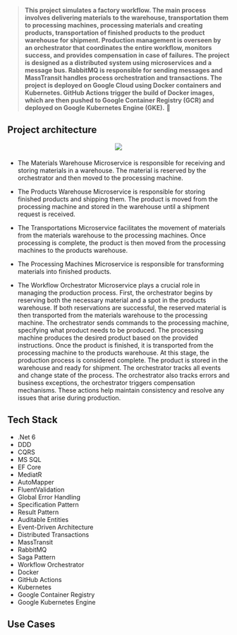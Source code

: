> **This project simulates a factory workflow. The main process involves delivering materials to the warehouse, transportation them to processing machines, processing materials and creating products, transportation of finished products to the product warehouse for shipment. Production management is overseen by an orchestrator that coordinates the entire workflow, monitors success, and provides compensation in case of failures. The project is designed as a distributed system using microservices and a message bus. RabbitMQ is responsible for sending messages and MassTransit handles process orchestration and transactions. The project is deployed on Google Cloud using Docker containers and Kubernetes. GitHub Actions trigger the build of Docker images, which are then pushed to Google Container Registry (GCR) and deployed on Google Kubernetes Engine (GKE).** 🚀

## Project architecture
<div align="center" style="margin-bottom:20px">
  <img src="https://github.com/KostayShutko/Manufacturing/assets/26852817/21428027-3f7b-4768-ab11-820aa31f9e3e"/>
</div>


- The Materials Warehouse Microservice is responsible for receiving and storing materials in a warehouse. The material is reserved by the orchestrator and then moved to the processing machine.

- The Products Warehouse Microservice is responsible for storing finished products and shipping them. The product is moved from the processing machine and stored in the warehouse until a shipment request is received.

- The Transportations Microservice facilitates the movement of materials from the materials warehouse to the processing machines. Once processing is complete, the product is then moved from the processing machines to the products warehouse.

- The Processing Machines Microservice is responsible for transforming materials into finished products.

- The Workflow Orchestrator Microservice plays a crucial role in managing the production process. First, the orchestrator begins by reserving both the necessary material and a spot in the products warehouse. If both reservations are successful, the reserved material is then transported from the materials warehouse to the processing machine. The orchestrator sends commands to the processing machine, specifying what product needs to be produced. The processing machine produces the desired product based on the provided instructions. Once the product is finished, it is transported from the processing machine to the products warehouse. At this stage, the production process is considered complete. The product is stored in the warehouse and ready for shipment. The orchestrator tracks all events and change state of the process. The orchestrator also tracks errors and business exceptions, the orchestrator triggers compensation mechanisms. These actions help maintain consistency and resolve any issues that arise during production.
 
## Tech Stack
- .Net 6
- DDD
- CQRS
- MS SQL
- EF Core
- MediatR
- AutoMapper
- FluentValidation
- Global Error Handling
- Specification Pattern
- Result Pattern
- Auditable Entities
- Event-Driven Architecture
- Distributed Transactions
- MassTransit
- RabbitMQ
- Saga Pattern
- Workflow Orchestrator
- Docker
- GitHub Actions
- Kubernetes
- Google Container Registry
- Google Kubernetes Engine

## Use Cases
